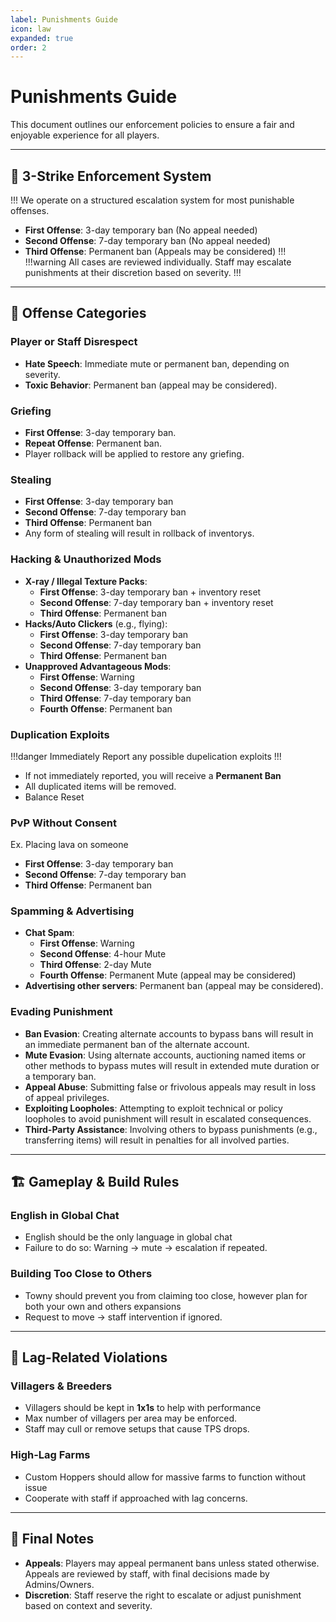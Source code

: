 ```yaml
---
label: Punishments Guide
icon: law
expanded: true
order: 2
---
```


# Punishments Guide

This document outlines our enforcement policies to ensure a fair and enjoyable experience for all players.

---

## 🚨 3-Strike Enforcement System

!!!
We operate on a structured escalation system for most punishable offenses.

- **First Offense**: 3-day temporary ban (No appeal needed)
- **Second Offense**: 7-day temporary ban (No appeal needed)
- **Third Offense**: Permanent ban (Appeals may be considered)
  !!!
  !!!warning
  All cases are reviewed individually. Staff may escalate punishments at their discretion based on severity.
  !!!

---

## 🛑 Offense Categories

### Player or Staff Disrespect

- **Hate Speech**: Immediate mute or permanent ban, depending on severity.
- **Toxic Behavior**: Permanent ban (appeal may be considered).

### Griefing

- **First Offense**: 3-day temporary ban.
- **Repeat Offense**: Permanent ban.
- Player rollback will be applied to restore any griefing.

### Stealing

- **First Offense**: 3-day temporary ban
- **Second Offense**: 7-day temporary ban
- **Third Offense**: Permanent ban
- Any form of stealing will result in rollback of inventorys.

### Hacking & Unauthorized Mods

- **X-ray / Illegal Texture Packs**:
  - **First Offense**: 3-day temporary ban + inventory reset
  - **Second Offense**: 7-day temporary ban + inventory reset
  - **Third Offense**: Permanent ban
- **Hacks/Auto Clickers** (e.g., flying):
  - **First Offense**: 3-day temporary ban
  - **Second Offense**: 7-day temporary ban
  - **Third Offense**: Permanent ban
- **Unapproved Advantageous Mods**:
  - **First Offense**: Warning
  - **Second Offense**: 3-day temporary ban
  - **Third Offense**: 7-day temporary ban
  - **Fourth Offense**: Permanent ban

### Duplication Exploits

!!!danger
Immediately Report any possible dupelication exploits
!!!

- If not immediately reported, you will receive a **Permanent Ban**
- All duplicated items will be removed.
- Balance Reset

### PvP Without Consent

Ex. Placing lava on someone

- **First Offense**: 3-day temporary ban
- **Second Offense**: 7-day temporary ban
- **Third Offense**: Permanent ban

### Spamming & Advertising

- **Chat Spam**:
  - **First Offense**: Warning
  - **Second Offense**: 4-hour Mute
  - **Third Offense**: 2-day Mute
  - **Fourth Offense**: Permanent Mute (appeal may be considered)
- **Advertising other servers**: Permanent ban (appeal may be considered).

### Evading Punishment

- **Ban Evasion**: Creating alternate accounts to bypass bans will result in an immediate permanent ban of the alternate account.
- **Mute Evasion**: Using alternate accounts, auctioning named items or other methods to bypass mutes will result in extended mute duration or a temporary ban.
- **Appeal Abuse**: Submitting false or frivolous appeals may result in loss of appeal privileges.
- **Exploiting Loopholes**: Attempting to exploit technical or policy loopholes to avoid punishment will result in escalated consequences.
- **Third-Party Assistance**: Involving others to bypass punishments (e.g., transferring items) will result in penalties for all involved parties.

---

## 🏗️ Gameplay & Build Rules

### English in Global Chat

- English should be the only language in global chat
- Failure to do so: Warning → mute → escalation if repeated.

### Building Too Close to Others

- Towny should prevent you from claiming too close, however plan for both your own and others expansions
- Request to move → staff intervention if ignored.

---

## 🐢 Lag-Related Violations

### Villagers & Breeders

- Villagers should be kept in **1x1s** to help with performance
- Max number of villagers per area may be enforced.
- Staff may cull or remove setups that cause TPS drops.

### High-Lag Farms

- Custom Hoppers should allow for massive farms to function without issue
- Cooperate with staff if approached with lag concerns.

---

## 📌 Final Notes

- **Appeals**: Players may appeal permanent bans unless stated otherwise. Appeals are reviewed by staff, with final decisions made by Admins/Owners.
- **Discretion**: Staff reserve the right to escalate or adjust punishment based on context and severity.
